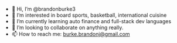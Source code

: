 - 👋 Hi, I’m @brandonburke3
- 👀 I’m interested in board sports, basketball, international cuisine
- 🌱 I’m currently learning auto finance and full-stack dev languages
- 💞️ I’m looking to collaborate on anything really.
- 📫 How to reach me: burke.brandonj@gmail.com

<!---
brandonburke3/brandonburke3 is a ✨ special ✨ repository because its `README.md` (this file) appears on your GitHub profile.
You can click the Preview link to take a look at your changes.
--->
